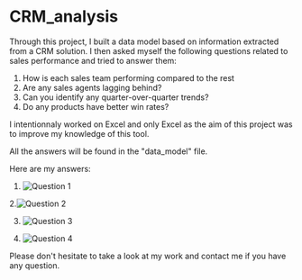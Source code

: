 # CRM_analysis
Through this project, I built a data model based on information extracted from a CRM solution. I then asked myself the following questions related to sales performance and tried to answer them: 
1. How is each sales team performing compared to the rest
2. Are any sales agents lagging behind?
3. Can you identify any quarter-over-quarter trends?
4. Do any products have better win rates?

I intentionnaly worked on Excel and only Excel as the aim of this project was to improve my knowledge of this tool.

All the answers will be found in the "data_model" file. 

Here are my answers: 
1. ![Question 1](https://github.com/user-attachments/assets/93153a24-91ea-4c1e-ac3b-4020c1c3bd79)

2.![Question 2](https://github.com/user-attachments/assets/ec265df6-bb19-4fab-8c64-f0a7e422caf4)

3. ![Question 3](https://github.com/user-attachments/assets/12328827-5b80-40d3-8ad6-cbae62720089)

4. ![Question 4](https://github.com/user-attachments/assets/097f7c28-7a75-46a3-b2bf-cd3964e2d00c)

Please don't hesitate to take a look at my work and contact me if you have any question. 
